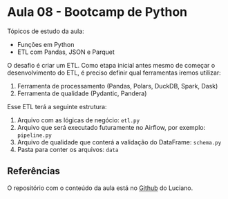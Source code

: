 # Aula 08 - Bootcamp de Python

Tópicos de estudo da aula:
- Funções em Python
- ETL com Pandas, JSON e Parquet

O desafio é criar um ETL. Como etapa inicial antes mesmo de começar o desenvolvimento do ETL, é preciso definir qual ferramentas iremos utilizar:

1. Ferramenta de processamento (Pandas, Polars, DuckDB, Spark, Dask)
2. Ferramenta de qualidade (Pydantic, Pandera)

Esse ETL terá a seguinte estrutura:

1. Arquivo com as lógicas de negócio: `etl.py`
2. Arquivo que será executado futuramente no Airflow, por exemplo: `pipeline.py`
3. Arquivo de qualidade que conterá a validação do DataFrame: `schema.py`
4. Pasta para conter os arquivos: `data`

## Referências

O repositório com o conteúdo da aula está no [Github](https://github.com/lvgalvao/data-engineering-roadmap/tree/main/Bootcamp%20-%20Python%20para%20dados/aula08) do Luciano.
